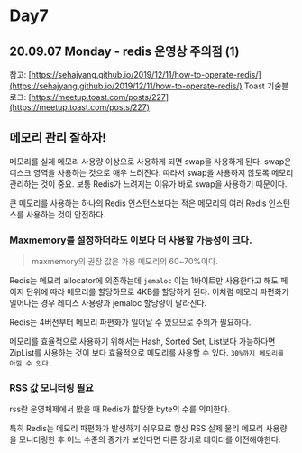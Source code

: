 # Day7

## 20.09.07 Monday - redis 운영상 주의점 \(1\)

참고: [https://sehajyang.github.io/2019/12/11/how-to-operate-redis/](https://sehajyang.github.io/2019/12/11/how-to-operate-redis/) Toast 기술블로그: [https://meetup.toast.com/posts/227](https://meetup.toast.com/posts/227)

## 메모리 관리 잘하자!

메모리를 실제 메모리 사용량 이상으로 사용하게 되면 swap을 사용하게 된다. swap은 디스크 영역을 사용하는 것으로 매우 느려진다. 따라서 swap을 사용하지 않도록 메모리 관리하는 것이 중요. 보통 Redis가 느려지는 이유가 바로 swap을 사용하기 때문이다.

큰 메모리를 사용하는 하나의 Redis 인스턴스보다는 적은 메모리의 여러 Redis 인스턴스를 사용하는 것이 안전하다.

### Maxmemory를 설정하더라도 이보다 더 사용할 가능성이 크다.

> maxmemory의 권장 값은 가용 메모리의 60~70%이다.

Redis는 메모리 allocator에 의존하는데 `jemaloc` 이는 1바이트만 사용한다고 해도 페이지 단위에 따라 메모리를 할당하므로 4KB를 할당하게 된다. 이처럼 메모리 파편화가 일어나는 경우 레디스 사용량과 jemaloc 할당량이 달라진다.

Redis는 4버전부터 메모리 파편화가 일어날 수 있으므로 주의가 필요하다.

메모리를 효율적으로 사용하기 위해서는 Hash, Sorted Set, List보다 가능하다면 ZipList를 사용하는 것이 보다 효율적으로 메모리를 사용할 수 있다. `30%까지 메모리를 아낄 수 있다.`

### RSS 값 모니터링 필요

rss란 운영체제에서 봤을 때 Redis가 할당한 byte의 수를 의미한다.

특히 Redis는 메모리 파편화가 발생하기 쉬우므로 항상 RSS 실제 물리 메모리 사용량을 모니터링한 후 어느 수준의 증가가 보인다면 다른 장비로 데이터를 이전해야한다.

